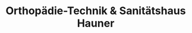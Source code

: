 ---
title: "Orthopädie-Technik & Sanitätshaus Hauner"
url: /landshut/orthopaedie-technik-und-sanitaetshaus-hauner/
shop: Sanitätshaus
---